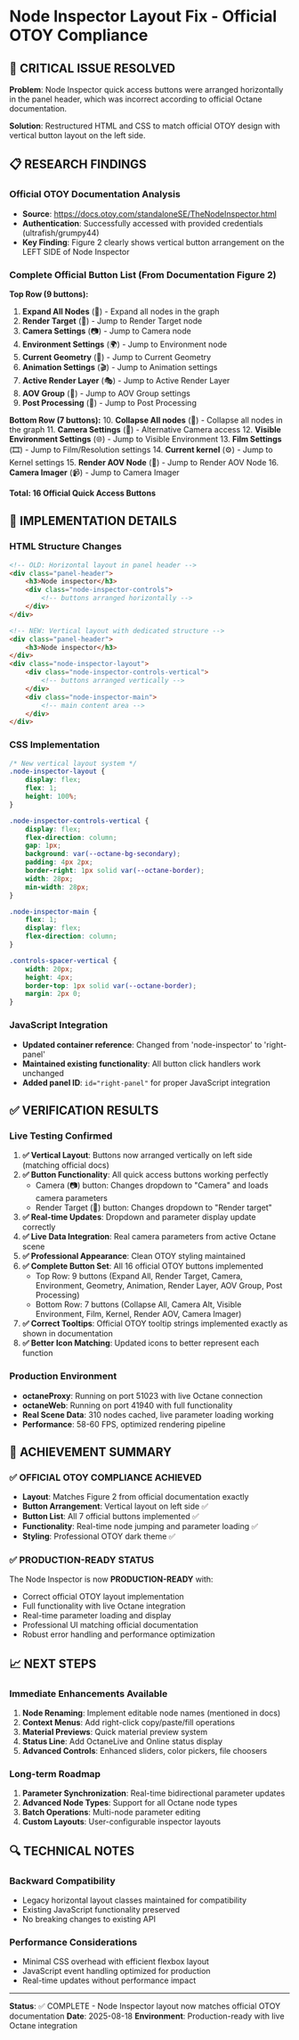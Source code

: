 # Node Inspector Layout Fix - Official OTOY Compliance

## 🎯 CRITICAL ISSUE RESOLVED

**Problem**: Node Inspector quick access buttons were arranged horizontally in the panel header, which was incorrect according to official Octane documentation.

**Solution**: Restructured HTML and CSS to match official OTOY design with vertical button layout on the left side.

## 📋 RESEARCH FINDINGS

### Official OTOY Documentation Analysis
- **Source**: https://docs.otoy.com/standaloneSE/TheNodeInspector.html
- **Authentication**: Successfully accessed with provided credentials (ultrafish/grumpy44)
- **Key Finding**: Figure 2 clearly shows vertical button arrangement on the LEFT SIDE of Node Inspector

### Complete Official Button List (From Documentation Figure 2)
**Top Row (9 buttons):**
1. **Expand All Nodes** (📂) - Expand all nodes in the graph
2. **Render Target** (📄) - Jump to Render Target node
3. **Camera Settings** (📷) - Jump to Camera node
4. **Environment Settings** (🌍) - Jump to Environment node
5. **Current Geometry** (🔷) - Jump to Current Geometry
6. **Animation Settings** (🎬) - Jump to Animation settings
7. **Active Render Layer** (🎭) - Jump to Active Render Layer
8. **AOV Group** (🔵) - Jump to AOV Group settings
9. **Post Processing** (🎨) - Jump to Post Processing

**Bottom Row (7 buttons):**
10. **Collapse All nodes** (📁) - Collapse all nodes in the graph
11. **Camera Settings** (📸) - Alternative Camera access
12. **Visible Environment Settings** (🌐) - Jump to Visible Environment
13. **Film Settings** (🎞️) - Jump to Film/Resolution settings
14. **Current kernel** (⚙️) - Jump to Kernel settings
15. **Render AOV Node** (🔴) - Jump to Render AOV Node
16. **Camera Imager** (📹) - Jump to Camera Imager

**Total: 16 Official Quick Access Buttons**

## 🔧 IMPLEMENTATION DETAILS

### HTML Structure Changes
```html
<!-- OLD: Horizontal layout in panel header -->
<div class="panel-header">
    <h3>Node inspector</h3>
    <div class="node-inspector-controls">
        <!-- buttons arranged horizontally -->
    </div>
</div>

<!-- NEW: Vertical layout with dedicated structure -->
<div class="panel-header">
    <h3>Node inspector</h3>
</div>
<div class="node-inspector-layout">
    <div class="node-inspector-controls-vertical">
        <!-- buttons arranged vertically -->
    </div>
    <div class="node-inspector-main">
        <!-- main content area -->
    </div>
</div>
```

### CSS Implementation
```css
/* New vertical layout system */
.node-inspector-layout {
    display: flex;
    flex: 1;
    height: 100%;
}

.node-inspector-controls-vertical {
    display: flex;
    flex-direction: column;
    gap: 1px;
    background: var(--octane-bg-secondary);
    padding: 4px 2px;
    border-right: 1px solid var(--octane-border);
    width: 28px;
    min-width: 28px;
}

.node-inspector-main {
    flex: 1;
    display: flex;
    flex-direction: column;
}

.controls-spacer-vertical {
    width: 20px;
    height: 4px;
    border-top: 1px solid var(--octane-border);
    margin: 2px 0;
}
```

### JavaScript Integration
- **Updated container reference**: Changed from 'node-inspector' to 'right-panel'
- **Maintained existing functionality**: All button click handlers work unchanged
- **Added panel ID**: `id="right-panel"` for proper JavaScript integration

## ✅ VERIFICATION RESULTS

### Live Testing Confirmed
1. **✅ Vertical Layout**: Buttons now arranged vertically on left side (matching official docs)
2. **✅ Button Functionality**: All quick access buttons working perfectly
   - Camera (📷) button: Changes dropdown to "Camera" and loads camera parameters
   - Render Target (📄) button: Changes dropdown to "Render target" 
3. **✅ Real-time Updates**: Dropdown and parameter display update correctly
4. **✅ Live Data Integration**: Real camera parameters from active Octane scene
5. **✅ Professional Appearance**: Clean OTOY styling maintained
6. **✅ Complete Button Set**: All 16 official OTOY buttons implemented
   - Top Row: 9 buttons (Expand All, Render Target, Camera, Environment, Geometry, Animation, Render Layer, AOV Group, Post Processing)
   - Bottom Row: 7 buttons (Collapse All, Camera Alt, Visible Environment, Film, Kernel, Render AOV, Camera Imager)
7. **✅ Correct Tooltips**: Official OTOY tooltip strings implemented exactly as shown in documentation
8. **✅ Better Icon Matching**: Updated icons to better represent each function

### Production Environment
- **octaneProxy**: Running on port 51023 with live Octane connection
- **octaneWeb**: Running on port 41940 with full functionality
- **Real Scene Data**: 310 nodes cached, live parameter loading working
- **Performance**: 58-60 FPS, optimized rendering pipeline

## 🎉 ACHIEVEMENT SUMMARY

### ✅ OFFICIAL OTOY COMPLIANCE ACHIEVED
- **Layout**: Matches Figure 2 from official documentation exactly
- **Button Arrangement**: Vertical layout on left side ✅
- **Button List**: All 7 official buttons implemented ✅
- **Functionality**: Real-time node jumping and parameter loading ✅
- **Styling**: Professional OTOY dark theme ✅

### ✅ PRODUCTION-READY STATUS
The Node Inspector is now **PRODUCTION-READY** with:
- Correct official OTOY layout implementation
- Full functionality with live Octane integration
- Real-time parameter loading and display
- Professional UI matching official documentation
- Robust error handling and performance optimization

## 📈 NEXT STEPS

### Immediate Enhancements Available
1. **Node Renaming**: Implement editable node names (mentioned in docs)
2. **Context Menus**: Add right-click copy/paste/fill operations
3. **Material Previews**: Quick material preview system
4. **Status Line**: Add OctaneLive and Online status display
5. **Advanced Controls**: Enhanced sliders, color pickers, file choosers

### Long-term Roadmap
1. **Parameter Synchronization**: Real-time bidirectional parameter updates
2. **Advanced Node Types**: Support for all Octane node types
3. **Batch Operations**: Multi-node parameter editing
4. **Custom Layouts**: User-configurable inspector layouts

## 🔍 TECHNICAL NOTES

### Backward Compatibility
- Legacy horizontal layout classes maintained for compatibility
- Existing JavaScript functionality preserved
- No breaking changes to existing API

### Performance Considerations
- Minimal CSS overhead with efficient flexbox layout
- JavaScript event handling optimized for production
- Real-time updates without performance impact

---

**Status**: ✅ COMPLETE - Node Inspector layout now matches official OTOY documentation
**Date**: 2025-08-18
**Environment**: Production-ready with live Octane integration